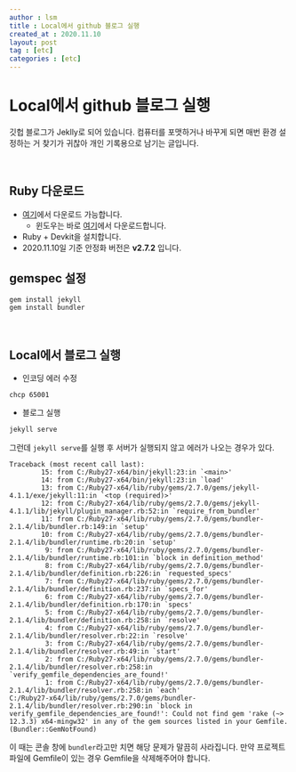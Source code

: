 ```yaml
---
author : lsm
title : Local에서 github 블로그 실행
created_at : 2020.11.10
layout: post
tag : [etc]
categories : [etc]
---
```


# Local에서 github 블로그 실행

깃헙 블로그가 Jeklly로 되어 있습니다.
컴퓨터를 포맷하거나 바꾸게 되면 매번 환경 설정하는 거 찾기가 귀찮아 개인 기록용으로 남기는 글입니다. 

<br/>

## Ruby 다운로드
- [여기](https://www.ruby-lang.org/ko/downloads/)에서 다운로드 가능합니다.
  - 윈도우는 바로 [여기](https://rubyinstaller.org/downloads/)에서 다운로드합니다.
- Ruby + Devkit을 설치합니다.
- 2020.11.10일 기준 안정화 버전은 **v2.7.2** 입니다.

## gemspec 설정
```Ruby
gem install jekyll
gem install bundler
```  
<br/>


## Local에서 블로그 실행
- 인코딩 에러 수정
```shell
chcp 65001
```

- 블로그 실행
```Ruby
jekyll serve
```

그런데 `jekyll serve`를 실행 후 서버가 실행되지 않고 에러가 나오는 경우가 있다.
```shell
Traceback (most recent call last):
        15: from C:/Ruby27-x64/bin/jekyll:23:in `<main>'
        14: from C:/Ruby27-x64/bin/jekyll:23:in `load'
        13: from C:/Ruby27-x64/lib/ruby/gems/2.7.0/gems/jekyll-4.1.1/exe/jekyll:11:in `<top (required)>'
        12: from C:/Ruby27-x64/lib/ruby/gems/2.7.0/gems/jekyll-4.1.1/lib/jekyll/plugin_manager.rb:52:in `require_from_bundler'
        11: from C:/Ruby27-x64/lib/ruby/gems/2.7.0/gems/bundler-2.1.4/lib/bundler.rb:149:in `setup'
        10: from C:/Ruby27-x64/lib/ruby/gems/2.7.0/gems/bundler-2.1.4/lib/bundler/runtime.rb:20:in `setup'
         9: from C:/Ruby27-x64/lib/ruby/gems/2.7.0/gems/bundler-2.1.4/lib/bundler/runtime.rb:101:in `block in definition_method'
         8: from C:/Ruby27-x64/lib/ruby/gems/2.7.0/gems/bundler-2.1.4/lib/bundler/definition.rb:226:in `requested_specs'
         7: from C:/Ruby27-x64/lib/ruby/gems/2.7.0/gems/bundler-2.1.4/lib/bundler/definition.rb:237:in `specs_for'
         6: from C:/Ruby27-x64/lib/ruby/gems/2.7.0/gems/bundler-2.1.4/lib/bundler/definition.rb:170:in `specs'
         5: from C:/Ruby27-x64/lib/ruby/gems/2.7.0/gems/bundler-2.1.4/lib/bundler/definition.rb:258:in `resolve'
         4: from C:/Ruby27-x64/lib/ruby/gems/2.7.0/gems/bundler-2.1.4/lib/bundler/resolver.rb:22:in `resolve'
         3: from C:/Ruby27-x64/lib/ruby/gems/2.7.0/gems/bundler-2.1.4/lib/bundler/resolver.rb:49:in `start'
         2: from C:/Ruby27-x64/lib/ruby/gems/2.7.0/gems/bundler-2.1.4/lib/bundler/resolver.rb:258:in `verify_gemfile_dependencies_are_found!'
         1: from C:/Ruby27-x64/lib/ruby/gems/2.7.0/gems/bundler-2.1.4/lib/bundler/resolver.rb:258:in `each'
C:/Ruby27-x64/lib/ruby/gems/2.7.0/gems/bundler-2.1.4/lib/bundler/resolver.rb:290:in `block in verify_gemfile_dependencies_are_found!': Could not find gem 'rake (~> 12.3.3) x64-mingw32' in any of the gem sources listed in your Gemfile. (Bundler::GemNotFound)
```

이 때는 콘솔 창에 `bundler`라고만 치면 해당 문제가 말끔히 사라집니다.
만약 프로젝트 파일에 Gemfile이 있는 경우 Gemfile을 삭제해주어야 합니다.